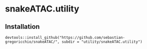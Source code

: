 # snakeATAC.utility

## Installation
```devtools::install_github("https://github.com/sebastian-gregoricchio/snakeATAC/", subdir = "utility/snakeATAC.utility")```
